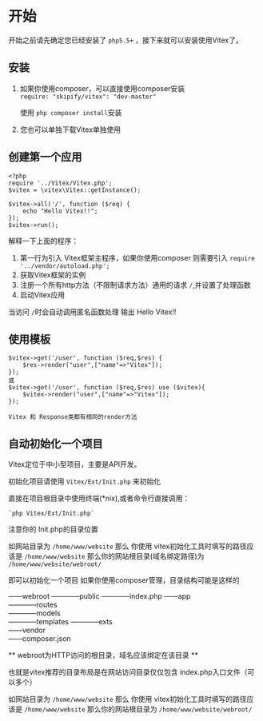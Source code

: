 # 开始

开始之前请先确定您已经安装了 `php5.5+` ，接下来就可以安装使用Vitex了。

## 安装

1. 如果你使用composer，可以直接使用composer安装    
	`require: "skipify/vitex": "dev-master"	`

	使用 `php composer install`安装  
	
2. 您也可以单独下载Vitex单独使用
	
## 创建第一个应用

	
	<?php
	require '../Vitex/Vitex.php';
	$vitex = \vitex\Vitex::getInstance();

	$vitex->all('/', function ($req) {
		echo "Hello Vitex!!";
	});
	$vitex->run();
	
解释一下上面的程序：

1. 第一行为引入 Vitex框架主程序，如果你使用composer 则需要引入  `require '../vendor/autoload.php';`   
2. 获取Vitex框架的实例   
3. 注册一个所有http方法（不限制请求方法）通用的请求 `/`,并设置了处理函数  
4. 启动Vitex应用   

当访问 `/`时会自动调用匿名函数处理 输出 Hello Vitex!!

## 使用模板  

	$vitex->get('/user', function ($req,$res) {
		$res->render("user",["name"=>"Vitex"]);
	});
	或  
	$vitex->get('/user', function ($req,$res) use ($vitex){
		$vitex->render("user",["name"=>"Vitex"]);
	});

	Vitex 和 Response类都有相同的render方法

## 自动初始化一个项目

Vitex定位于中小型项目，主要是API开发。

初始化项目请使用 `Vitex/Ext/Init.php` 来初始化

直接在项目根目录中使用终端(*nix),或者命令行直接调用：

	`php Vitex/Ext/Init.php`  

注意你的 Init.php的目录位置

如网站目录为  `/home/www/website`  那么 你使用 vitex初始化工具时填写的路径应该是  `/home/www/website`  那么你的网站根目录(域名绑定路径)为  `/home/www/website/webroot/`

即可以初始化一个项目
如果你使用composer管理，目录结构可能是这样的


  ——webroot
  ————public
  ————index.php
  ——app  
    ————routes  
    ————models  
	————templates
	————exts  
  ——vendor  
  ——composer.json  

** webroot为HTTP访问的根目录，域名应该绑定在该目录 **  

也就是vitex推荐的目录布局是在网站访问目录仅仅包含 index.php入口文件（可以多个）

如网站目录为  `/home/www/website`  那么 你使用 vitex初始化工具时填写的路径应该是  `/home/www/website`  那么你的网站根目录为  `/home/www/website/webroot/`